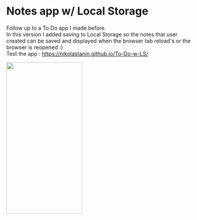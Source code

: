 

# Notes app w/ Local Storage
Follow up to a To Do app I made before. <br>
In this version I added saving to Local Storage so the notes that user created can be saved and displayed when the browser tab reload's or the browser is reopened :) 
<br>Test the app : https://nikolastanin.github.io/To-Do-w-LS/

<img src = "https://user-images.githubusercontent.com/64794561/117042219-f7e29800-ad0b-11eb-828f-dd176f69c4db.jpg" width="200" height="400" />
